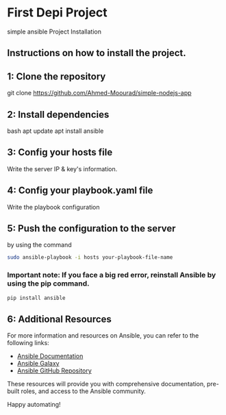 # First Depi Project 

simple ansible Project 
Installation

## Instructions on how to install the project.

## 1: Clone the repository
git clone https://github.com/Ahmed-Moourad/simple-nodejs-app

## 2: Install dependencies
 bash
apt update
apt install ansible

## 3: Config your hosts file 
 Write the server IP & key's information. 

## 4: Config your playbook.yaml file 
 Write the playbook configuration 

## 5: Push the configuration to the server 
by using the command 
``` bash
sudo ansible-playbook -i hosts your-playbook-file-name
```
### Important note: If you face a big red error, reinstall Ansible by using the pip command. ###

```bash
pip install ansible
```

## 6: Additional Resources
For more information and resources on Ansible, you can refer to the following links:

- [Ansible Documentation](https://docs.ansible.com/)
- [Ansible Galaxy](https://galaxy.ansible.com/)
- [Ansible GitHub Repository](https://github.com/ansible/ansible)

These resources will provide you with comprehensive documentation, pre-built roles, and access to the Ansible community.

Happy automating!